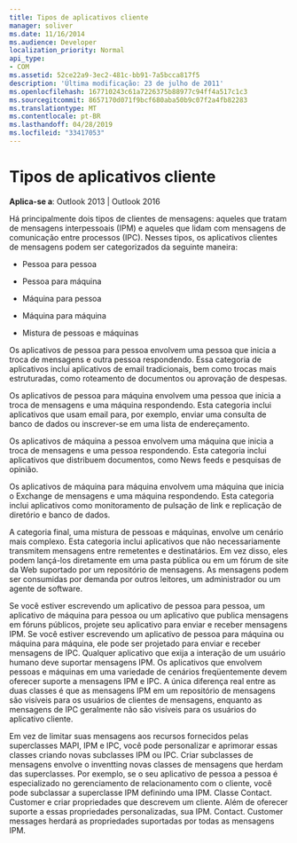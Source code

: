 ```yaml
---
title: Tipos de aplicativos cliente
manager: soliver
ms.date: 11/16/2014
ms.audience: Developer
localization_priority: Normal
api_type:
- COM
ms.assetid: 52ce22a9-3ec2-481c-bb91-7a5bcca817f5
description: 'Última modificação: 23 de julho de 2011'
ms.openlocfilehash: 167710243c61a7226375b88977c94ff4a517c1c3
ms.sourcegitcommit: 8657170d071f9bcf680aba50b9c07f2a4fb82283
ms.translationtype: MT
ms.contentlocale: pt-BR
ms.lasthandoff: 04/28/2019
ms.locfileid: "33417053"
---
```

# <a name="types-of-client-applications"></a>Tipos de aplicativos cliente

  
  
**Aplica-se a**: Outlook 2013 | Outlook 2016 
  
Há principalmente dois tipos de clientes de mensagens: aqueles que tratam de mensagens interpessoais (IPM) e aqueles que lidam com mensagens de comunicação entre processos (IPC). Nesses tipos, os aplicativos clientes de mensagens podem ser categorizados da seguinte maneira:
  
- Pessoa para pessoa
    
- Pessoa para máquina
    
- Máquina para pessoa
    
- Máquina para máquina
    
- Mistura de pessoas e máquinas
    
Os aplicativos de pessoa para pessoa envolvem uma pessoa que inicia a troca de mensagens e outra pessoa respondendo. Essa categoria de aplicativos inclui aplicativos de email tradicionais, bem como trocas mais estruturadas, como roteamento de documentos ou aprovação de despesas.
  
Os aplicativos de pessoa para máquina envolvem uma pessoa que inicia a troca de mensagens e uma máquina respondendo. Esta categoria inclui aplicativos que usam email para, por exemplo, enviar uma consulta de banco de dados ou inscrever-se em uma lista de endereçamento.
  
Os aplicativos de máquina a pessoa envolvem uma máquina que inicia a troca de mensagens e uma pessoa respondendo. Esta categoria inclui aplicativos que distribuem documentos, como News feeds e pesquisas de opinião.
  
Os aplicativos de máquina para máquina envolvem uma máquina que inicia o Exchange de mensagens e uma máquina respondendo. Esta categoria inclui aplicativos como monitoramento de pulsação de link e replicação de diretório e banco de dados.
  
A categoria final, uma mistura de pessoas e máquinas, envolve um cenário mais complexo. Esta categoria inclui aplicativos que não necessariamente transmitem mensagens entre remetentes e destinatários. Em vez disso, eles podem lançá-los diretamente em uma pasta pública ou em um fórum de site da Web suportado por um repositório de mensagens. As mensagens podem ser consumidas por demanda por outros leitores, um administrador ou um agente de software.
  
Se você estiver escrevendo um aplicativo de pessoa para pessoa, um aplicativo de máquina para pessoa ou um aplicativo que publica mensagens em fóruns públicos, projete seu aplicativo para enviar e receber mensagens IPM. Se você estiver escrevendo um aplicativo de pessoa para máquina ou máquina para máquina, ele pode ser projetado para enviar e receber mensagens de IPC. Qualquer aplicativo que exija a interação de um usuário humano deve suportar mensagens IPM. Os aplicativos que envolvem pessoas e máquinas em uma variedade de cenários freqüentemente devem oferecer suporte a mensagens IPM e IPC. A única diferença real entre as duas classes é que as mensagens IPM em um repositório de mensagens são visíveis para os usuários de clientes de mensagens, enquanto as mensagens de IPC geralmente não são visíveis para os usuários do aplicativo cliente. 
  
Em vez de limitar suas mensagens aos recursos fornecidos pelas superclasses MAPI, IPM e IPC, você pode personalizar e aprimorar essas classes criando novas subclasses IPM ou IPC. Criar subclasses de mensagens envolve o inventting novas classes de mensagens que herdam das superclasses. Por exemplo, se o seu aplicativo de pessoa a pessoa é especializado no gerenciamento de relacionamento com o cliente, você pode subclassar a superclasse IPM definindo uma IPM. Classe Contact. Customer e criar propriedades que descrevem um cliente. Além de oferecer suporte a essas propriedades personalizadas, sua IPM. Contact. Customer messages herdará as propriedades suportadas por todas as mensagens IPM.
  

